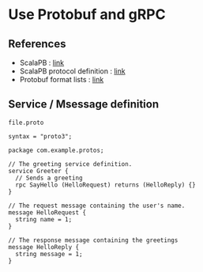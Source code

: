 # Use Protobuf and gRPC

## References 

- ScalaPB : [link](https://scalapb.github.io/docs/grpc#project-setup)  
- ScalaPB protocol definition : [link](https://scalapb.github.io/docs/getting-started#defining-your-protocol-format)
- Protobuf format lists : [link](https://developers.google.com/protocol-buffers/docs/proto3#default)

## Service / Msessage definition
`file.proto`
```
syntax = "proto3";

package com.example.protos;

// The greeting service definition.
service Greeter {
  // Sends a greeting
  rpc SayHello (HelloRequest) returns (HelloReply) {}
}

// The request message containing the user's name.
message HelloRequest {
  string name = 1;
}

// The response message containing the greetings
message HelloReply {
  string message = 1;
}



```

